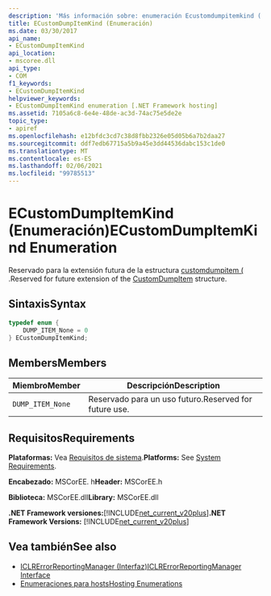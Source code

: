```yaml
---
description: 'Más información sobre: enumeración Ecustomdumpitemkind ('
title: ECustomDumpItemKind (Enumeración)
ms.date: 03/30/2017
api_name:
- ECustomDumpItemKind
api_location:
- mscoree.dll
api_type:
- COM
f1_keywords:
- ECustomDumpItemKind
helpviewer_keywords:
- ECustomDumpItemKind enumeration [.NET Framework hosting]
ms.assetid: 7105a6c8-6e4e-48de-ac3d-74ac75e5de2e
topic_type:
- apiref
ms.openlocfilehash: e12bfdc3cd7c38d8fbb2326e05d05b6a7b2daa27
ms.sourcegitcommit: ddf7edb67715a5b9a45e3dd44536dabc153c1de0
ms.translationtype: MT
ms.contentlocale: es-ES
ms.lasthandoff: 02/06/2021
ms.locfileid: "99785513"
---
```

# <a name="ecustomdumpitemkind-enumeration"></a><span data-ttu-id="11dcb-103">ECustomDumpItemKind (Enumeración)</span><span class="sxs-lookup"><span data-stu-id="11dcb-103">ECustomDumpItemKind Enumeration</span></span>

<span data-ttu-id="11dcb-104">Reservado para la extensión futura de la estructura [customdumpitem (](customdumpitem-structure.md) .</span><span class="sxs-lookup"><span data-stu-id="11dcb-104">Reserved for future extension of the [CustomDumpItem](customdumpitem-structure.md) structure.</span></span>  
  
## <a name="syntax"></a><span data-ttu-id="11dcb-105">Sintaxis</span><span class="sxs-lookup"><span data-stu-id="11dcb-105">Syntax</span></span>  
  
```cpp  
typedef enum {  
    DUMP_ITEM_None = 0  
} ECustomDumpItemKind;  
```  
  
## <a name="members"></a><span data-ttu-id="11dcb-106">Members</span><span class="sxs-lookup"><span data-stu-id="11dcb-106">Members</span></span>  
  
|<span data-ttu-id="11dcb-107">Miembro</span><span class="sxs-lookup"><span data-stu-id="11dcb-107">Member</span></span>|<span data-ttu-id="11dcb-108">Descripción</span><span class="sxs-lookup"><span data-stu-id="11dcb-108">Description</span></span>|  
|------------|-----------------|  
|`DUMP_ITEM_None`|<span data-ttu-id="11dcb-109">Reservado para un uso futuro.</span><span class="sxs-lookup"><span data-stu-id="11dcb-109">Reserved for future use.</span></span>|  
  
## <a name="requirements"></a><span data-ttu-id="11dcb-110">Requisitos</span><span class="sxs-lookup"><span data-stu-id="11dcb-110">Requirements</span></span>  

 <span data-ttu-id="11dcb-111">**Plataformas:** Vea [Requisitos de sistema](../../get-started/system-requirements.md).</span><span class="sxs-lookup"><span data-stu-id="11dcb-111">**Platforms:** See [System Requirements](../../get-started/system-requirements.md).</span></span>  
  
 <span data-ttu-id="11dcb-112">**Encabezado:** MSCorEE. h</span><span class="sxs-lookup"><span data-stu-id="11dcb-112">**Header:** MSCorEE.h</span></span>  
  
 <span data-ttu-id="11dcb-113">**Biblioteca:** MSCorEE.dll</span><span class="sxs-lookup"><span data-stu-id="11dcb-113">**Library:** MSCorEE.dll</span></span>  
  
 <span data-ttu-id="11dcb-114">**.NET Framework versiones:**[!INCLUDE[net_current_v20plus](../../../../includes/net-current-v20plus-md.md)]</span><span class="sxs-lookup"><span data-stu-id="11dcb-114">**.NET Framework Versions:** [!INCLUDE[net_current_v20plus](../../../../includes/net-current-v20plus-md.md)]</span></span>  
  
## <a name="see-also"></a><span data-ttu-id="11dcb-115">Vea también</span><span class="sxs-lookup"><span data-stu-id="11dcb-115">See also</span></span>

- [<span data-ttu-id="11dcb-116">ICLRErrorReportingManager (Interfaz)</span><span class="sxs-lookup"><span data-stu-id="11dcb-116">ICLRErrorReportingManager Interface</span></span>](iclrerrorreportingmanager-interface.md)
- [<span data-ttu-id="11dcb-117">Enumeraciones para hosts</span><span class="sxs-lookup"><span data-stu-id="11dcb-117">Hosting Enumerations</span></span>](hosting-enumerations.md)
